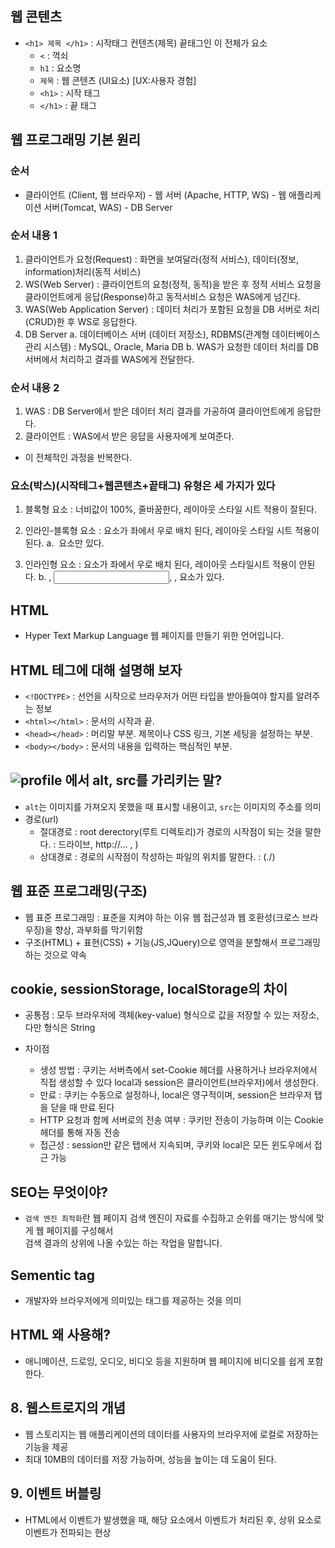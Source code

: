 ## 웹 콘텐츠 

- `<h1> 제목 </h1>` : 시작태그 컨텐츠(제목) 끝태그인 이 전체가 요소
  - `<` : 꺽쇠
  - `h1` : 요소명
  - `제목` : 웹 콘텐츠 (UI요소) [UX:사용자 경험]
  - `<h1>` : 시작 태그
  - `</h1>` : 끝 태그
 
## 웹 프로그래밍 기본 원리 

### 순서 

- 클라이언트 (Client, 웹 브라우저) - 웹 서버 (Apache, HTTP, WS) - 웹 애플리케이션 서버(Tomcat, WAS) - DB Server

### 순서 내용 1

1. 클라이언트가 요청(Request) : 화면을 보여달라(정적 서비스), 데이터(정보, information)처리(동적 서비스)
2. WS(Web Server) : 클라이언트의 요청(정적, 동적)을 받은 후 정적 서비스 요청을 클라이언트에게 응답(Response)하고 동적서비스 요청은 WAS에게 넘긴다.
3. WAS(Web Application Server) : 데이터 처리가 포함된 요청을 DB 서버로 처리(CRUD)한 후 WS로 응답한다.
4. DB Server
   a. 데이터베이스 서버 (데이터 저장소), RDBMS(관계형 데이터베이스 관리 시스템) : MySQL, Oracle, Maria DB
   b. WAS가 요청한 데이터 처리를 DB서버에서 처리하고 결과를 WAS에게 전달한다.

### 순서 내용 2

1. WAS : DB Server에서 받은 데이터 처리 결과를 가공하여 클라이언트에게 응답한다.
2. 클라이언트 : WAS에서 받은 응답을 사용자에게 보여준다.

- 이 전체적인 과정을 반복한다.

### 요소(박스)(시작테그+웹콘텐츠+끝태그) 유형은 세 가지가 있다

1. 블록형 요소 : 너비값이 100%, 줄바꿈한다, 레이아웃 스타일 시트 적용이 잘된다.
2. 인라인-블록형 요소 : 요소가 좌에서 우로 배치 된다, 레이아웃 스타일 시트 적용이 된다.
   a. <img> 요소만 있다.
     
4. 인라인형 요소 : 요소가 좌에서 우로 배치 된다, 레이아웃 스타일시트 적용이 안된다.
   b. <a>, <input>, <label>, <span> 요소가 있다.

## HTML

- Hyper Text Markup Language 웹 페이지를 만들기 위한 언어입니다.

## HTML 테그에 대해 설명해 보자

- `<!DOCTYPE>` : 선언을 시작으로 브라우저가 어떤 타입을 받아들여야 할지를 알려주는 정보
- `<html></html>` : 문서의 시작과 끝.
- `<head></head>` : 머리말 부분. 제목이나 CSS 링크, 기본 세팅을 설정하는 부분.
- `<body></body>` : 문서의 내용을 입력하는 핵심적인 부분.

## <img alt="profile" src="이미지 주소"></img> 에서 alt, src를 가리키는 말?

- `alt`는 이미지를 가져오지 못했을 때 표시할 내용이고, `src`는 이미지의 주소를 의미
- 경로(url)
  - 절대경로 : root derectory(루트 디렉토리)가 경로의 시작점이 되는 것을 말한다. : 드라이브, http://… , )
  - 상대경로 : 경로의 시작점이 작성하는 파일의 위치를 말한다. : (./)
 
## 웹 표준 프로그래밍(구조)

- 웹 표준 프로그래밍 : 표준을 지켜야 하는 이유 웹 접근성과 웹 호환성(크로스 브라우징)을 향상, 과부화를 막기위함
- 구조(HTML) + 표현(CSS) + 기능(JS,JQuery)으로 영역을 분할해서 프로그래밍 하는 것으로 약속 

## cookie, sessionStorage, localStorage의 차이

- 공통점 : 모두 브라우저에 객체(key-value) 형식으로 값을 저장할 수 있는 저장소, 다만 형식은 String

- 차이점
  - 생성 방법 : 쿠키는 서버측에서 set-Cookie 헤더를 사용하거나 브라우저에서 직접 생성할 수 있다
    local과 session은 클라이언트(브라우저)에서 생성한다.
  - 만료 : 쿠키는 수동으로 설정하나, local은 영구적이며, session은 브라우저 탭을 닫을 때 만료 된다
  - HTTP 요청과 함께 서버로의 전송 여부 : 쿠키만 전송이 가능하며 이는 Cookie 헤더를 통해 자동 전송
  - 접근성 : session만 같은 탭에서 지속되며, 쿠키와 local은 모든 윈도우에서 접근 가능

## SEO는 무엇이야?

- `검색 엔진 최적화`란 웹 페이지 검색 엔진이 자료를 수집하고 순위를 매기는 방식에 맞게 웹 페이지를 구성해서<br>
  검색 결과의 상위에 나올 수있는 하는 작업을 말합니다.

## Sementic tag

- 개발자와 브라우저에게 의미있는 태그를 제공하는 것을 의미

## HTML 왜 사용해?

- 애니메이션, 드로잉, 오디오, 비디오 등을 지원하며 웹 페이지에 비디오를 쉽게 포함한다.

## 8. 웹스트로지의 개념

- 웹 스토리지는 웹 애플리케이션의 데이터를 사용자의 브라우저에 로컬로 저장하는 기능을 제공
- 최대 10MB의 데이터를 저장 가능하며, 성능을 높이는 데 도움이 된다.

## 9. 이벤트 버블링

- HTML에서 이벤트가 발생했을 때, 해당 요소에서 이벤트가 처리된 후, 상위 요소로 이벤트가 전파되는 현상
